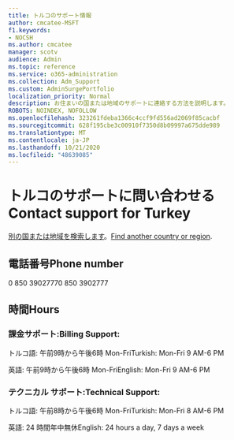 ```yaml
---
title: トルコのサポート情報
author: cmcatee-MSFT
f1.keywords:
- NOCSH
ms.author: cmcatee
manager: scotv
audience: Admin
ms.topic: reference
ms.service: o365-administration
ms.collection: Adm_Support
ms.custom: AdminSurgePortfolio
localization_priority: Normal
description: お住まいの国または地域のサポートに連絡する方法を説明します。
ROBOTS: NOINDEX, NOFOLLOW
ms.openlocfilehash: 323261fdeba1366c4ccf9fd556ad2069f85cacbf
ms.sourcegitcommit: 628f195cbe3c00910f7350d8b09997a675dde989
ms.translationtype: MT
ms.contentlocale: ja-JP
ms.lasthandoff: 10/21/2020
ms.locfileid: "48639085"
---
```

# <a name="contact-support-for-turkey"></a><span data-ttu-id="8f898-103">トルコのサポートに問い合わせる</span><span class="sxs-lookup"><span data-stu-id="8f898-103">Contact support for Turkey</span></span>

<span data-ttu-id="8f898-104">[別の国または地域を検索します](../contact-support-for-business-products.md)。</span><span class="sxs-lookup"><span data-stu-id="8f898-104">[Find another country or region](../contact-support-for-business-products.md).</span></span>

## <a name="phone-number"></a><span data-ttu-id="8f898-105">電話番号</span><span class="sxs-lookup"><span data-stu-id="8f898-105">Phone number</span></span>
<span data-ttu-id="8f898-106">0 850 3902777</span><span class="sxs-lookup"><span data-stu-id="8f898-106">0 850 3902777</span></span>

## <a name="hours"></a><span data-ttu-id="8f898-107">時間</span><span class="sxs-lookup"><span data-stu-id="8f898-107">Hours</span></span>
### <a name="billing-support"></a><span data-ttu-id="8f898-108">課金サポート:</span><span class="sxs-lookup"><span data-stu-id="8f898-108">Billing Support:</span></span>

<span data-ttu-id="8f898-109">トルコ語: 午前9時から午後6時 Mon-Fri</span><span class="sxs-lookup"><span data-stu-id="8f898-109">Turkish: Mon-Fri 9 AM-6 PM</span></span>

<span data-ttu-id="8f898-110">英語: 午前9時から午後6時 Mon-Fri</span><span class="sxs-lookup"><span data-stu-id="8f898-110">English: Mon-Fri 9 AM-6 PM</span></span>

### <a name="technical-support"></a><span data-ttu-id="8f898-111">テクニカル サポート:</span><span class="sxs-lookup"><span data-stu-id="8f898-111">Technical Support:</span></span>

<span data-ttu-id="8f898-112">トルコ語: 午前8時から午後6時 Mon-Fri</span><span class="sxs-lookup"><span data-stu-id="8f898-112">Turkish: Mon-Fri 8 AM-6 PM</span></span>

<span data-ttu-id="8f898-113">英語: 24 時間年中無休</span><span class="sxs-lookup"><span data-stu-id="8f898-113">English: 24 hours a day, 7 days a week</span></span>

